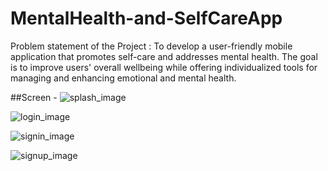 # MentalHealth-and-SelfCareApp
Problem statement of the Project :  To develop a user-friendly mobile application that promotes self-care and addresses mental health. The goal is to improve users' overall wellbeing while offering individualized tools for managing and enhancing emotional and mental health.


##Screen -
![splash_image](https://github.com/janhavikale06/MentalHealth-and-SelfCareApp/assets/81229872/29020cda-6ae4-44c7-a202-9db0a05c8ee1)

![login_image](https://github.com/janhavikale06/MentalHealth-and-SelfCareApp/assets/81229872/9fa07450-aba7-40d0-95da-ff430c005847)

![signin_image](https://github.com/janhavikale06/MentalHealth-and-SelfCareApp/assets/81229872/514eb23c-d7b3-4627-8663-c246b262adab)

![signup_image](https://github.com/janhavikale06/MentalHealth-and-SelfCareApp/assets/81229872/49b43545-e695-41c3-94a1-fab019fad105)

